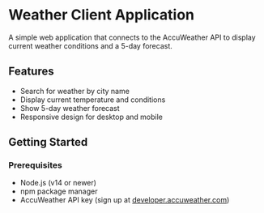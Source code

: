 # Weather Client Application

A simple web application that connects to the AccuWeather API to display current weather conditions and a 5-day forecast.

## Features

- Search for weather by city name
- Display current temperature and conditions
- Show 5-day weather forecast
- Responsive design for desktop and mobile

## Getting Started

### Prerequisites

- Node.js (v14 or newer)
- npm package manager
- AccuWeather API key (sign up at [developer.accuweather.com](https://developer.accuweather.com/))